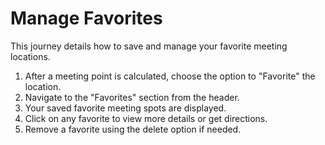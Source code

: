 # Manage Favorites

This journey details how to save and manage your favorite meeting locations.

1. After a meeting point is calculated, choose the option to "Favorite" the location.
2. Navigate to the "Favorites" section from the header.
3. Your saved favorite meeting spots are displayed.
4. Click on any favorite to view more details or get directions.
5. Remove a favorite using the delete option if needed.